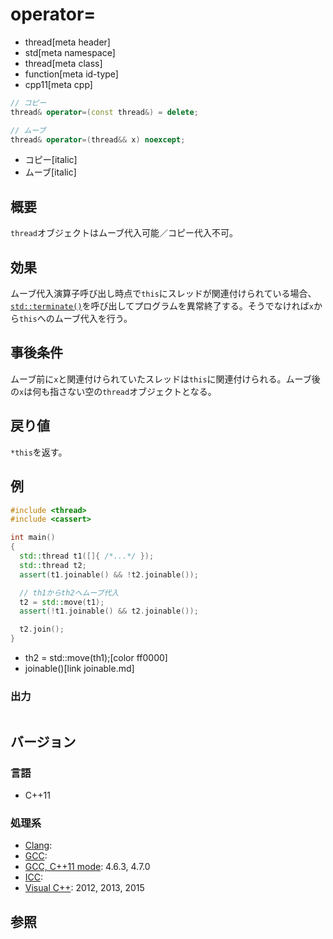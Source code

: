 # operator=
* thread[meta header]
* std[meta namespace]
* thread[meta class]
* function[meta id-type]
* cpp11[meta cpp]

```cpp
// コピー
thread& operator=(const thread&) = delete;

// ムーブ
thread& operator=(thread&& x) noexcept;
```
* コピー[italic]
* ムーブ[italic]

## 概要
`thread`オブジェクトはムーブ代入可能／コピー代入不可。


## 効果
ムーブ代入演算子呼び出し時点で`this`にスレッドが関連付けられている場合、[`std::terminate()`](/reference/exception/terminate.md)を呼び出してプログラムを異常終了する。そうでなければ`x`から`this`へのムーブ代入を行う。


## 事後条件
ムーブ前に`x`と関連付けられていたスレッドは`this`に関連付けられる。ムーブ後の`x`は何も指さない空の`thread`オブジェクトとなる。


## 戻り値
`*this`を返す。


## 例
```cpp example
#include <thread>
#include <cassert>

int main()
{
  std::thread t1([]{ /*...*/ });
  std::thread t2;
  assert(t1.joinable() && !t2.joinable());

  // th1からth2へムーブ代入
  t2 = std::move(t1);
  assert(!t1.joinable() && t2.joinable());

  t2.join();
}
```
* th2 = std::move(th1);[color ff0000]
* joinable()[link joinable.md]

### 出力
```
```

## バージョン
### 言語
- C++11

### 処理系
- [Clang](/implementation.md#clang):
- [GCC](/implementation.md#gcc):
- [GCC, C++11 mode](/implementation.md#gcc): 4.6.3, 4.7.0
- [ICC](/implementation.md#icc):
- [Visual C++](/implementation.md#visual_cpp): 2012, 2013, 2015


## 参照



